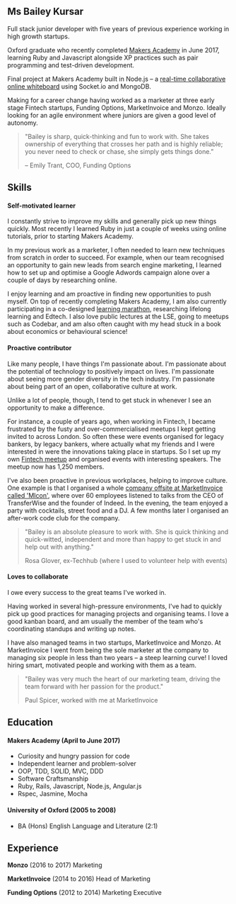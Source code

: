 ## Ms Bailey Kursar

Full stack junior developer with five years of previous experience working in high growth startups.

Oxford graduate who recently completed [Makers Academy](http://www.makersacademy.com/) in June 2017, learning Ruby and Javascript alongside XP practices such as pair programming and test-driven development.

Final project at Makers Academy built in Node.js – a [real-time collaborative online whiteboard](https://github.com/ilarne/team-whiteboard) using Socket.io and MongoDB.

Making for a career change having worked as a marketer at three early stage Fintech startups, Funding Options, MarketInvoice and Monzo. Ideally looking for an agile environment where juniors are given a good level of autonomy.

> "Bailey is sharp, quick-thinking and fun to work with. She takes ownership of everything that crosses her path and is highly reliable; you never need to check or chase, she simply gets things done.”
>
>– Emily Trant, COO, Funding Options

## Skills

#### Self-motivated learner

I constantly strive to improve my skills and generally pick up new things quickly. Most recently I learned Ruby in just a couple of weeks using online tutorials, prior to starting Makers Academy.

In my previous work as a marketer, I often needed to learn new techniques from scratch in order to succeed. For example, when our team recognised an opportunity to gain new leads from search engine marketing, I learned how to set up and optimise a Google Adwords campaign alone over a couple of days by researching online.

I enjoy learning and am proactive in finding new opportunities to push myself. On top of recently completing Makers Academy, I am also currently participating in a co-designed [learning marathon](https://www.enrolyourself.com/), researching lifelong learning and Edtech. I also love public lectures at the LSE, going to meetups such as Codebar, and am also often caught with my head stuck in a book about economics or behavioural science!

#### Proactive contributor

Like many people, I have things I'm passionate about. I'm passionate about the potential of technology to positively impact on lives. I'm passionate about seeing more gender diversity in the tech industry. I'm passionate about being part of an open, collaborative culture at work.

Unlike a lot of people, though, I tend to get stuck in whenever I see an opportunity to make a difference.

For instance, a couple of years ago, when working in Fintech, I became frustrated by the fusty and over-commercialised meetups I kept getting invited to across London. So often these were events organised for legacy bankers, by legacy bankers, where actually what my friends and I were interested in were the innovations taking place in startups. So I set up my own [Fintech meetup](http://meetup.com/youhadonefintechjob) and organised events with interesting speakers. The meetup now has 1,250 members.

I've also been proactive in previous workplaces, helping to improve culture. One example is that I organised a whole [company offsite at MarketInvoice called 'MIcon'](https://www.youtube.com/watch?v=v9XPuitbjEk), where over 60 employees listened to talks from the CEO of TransferWise and the founder of Indeed. In the evening, the team enjoyed a party with cocktails, street food and a DJ. A few months later I organised an after-work code club for the company.

> "Bailey is an absolute pleasure to work with. She is quick thinking and quick-witted, independent and more than happy to get stuck in and help out with anything."
>
> Rosa Glover, ex-Techhub (where I used to volunteer help with events)

#### Loves to collaborate

I owe every success to the great teams I've worked in.

Having worked in several high-pressure environments, I've had to quickly pick up good practices for managing projects and organising teams. I love a good kanban board, and am usually the member of the team who's coordinating standups and writing up notes.

I have also managed teams in two startups, MarketInvoice and Monzo. At MarketInvoice I went from being the sole marketer at the company to managing six people in less than two years – a steep learning curve! I loved hiring smart, motivated people and working with them as a team.

> "Bailey was very much the heart of our marketing team, driving the team forward with her passion for the product."
>
> Paul Spicer, worked with me at MarketInvoice

## Education

#### Makers Academy (April to June 2017)

- Curiosity and hungry passion for code
- Independent learner and problem-solver
- OOP, TDD, SOLID, MVC, DDD
- Software Craftsmanship
- Ruby, Rails, Javascript, Node.js, Angular.js
- Rspec, Jasmine, Mocha

#### University of Oxford (2005 to 2008)

- BA (Hons) English Language and Literature (2:1)

## Experience

**Monzo** (2016 to 2017)
Marketing

**MarketInvoice** (2014 to 2016)
Head of Marketing

**Funding Options** (2012 to 2014)
Marketing Executive
